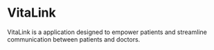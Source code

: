 # VitaLink
VitaLink is a application designed to empower patients and streamline communication between patients and doctors.
